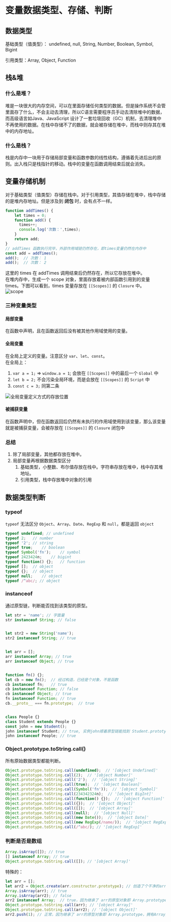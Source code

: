 # 变量数据类型、存储、判断

## 数据类型

基础类型（值类型）： undefined, null, String, Number, Boolean, Symbol, Bigint

引用类型：Array, Object, Function

## 栈&堆

### 什么是堆？

堆是一块很大的内存空间，可以在里面存储任何类型的数据。但是操作系统不会管里面存了什么，不会主动去清理，所以C语言需要程序员手动去清除堆中的数据，而高级语言如Java、JavaScript 设计了一套垃圾回收（GC）机制，去清理堆中不再使用的数据。在栈中存储不了的数据，就会被存储在堆中，而栈中则存其在堆中的内存地址。

### 什么是栈？

栈是内存中一块用于存储局部变量和函数参数的线性结构，遵循着先进后出的原则。出入栈只是栈指针的移动。栈中的变量在函数调用结束后就会消失。

## 变量存储机制

对于基础类型（值类型）存储在栈中。对于引用类型，其值存储在堆中，栈中存储的是堆内存地址。但是涉及到 **闭包** 时，会有点不一样。

```js
function addTimes() {
  	let times = 0;
    function add() {
      times++;
      console.log('次数：',times);
    }
    return add;
}
// addTimes 函数执行完毕，外部作用域链仍然存在，即times变量仍然在内存中
const add = addTimes();
add();  // 次数： 1
add();  // 次数： 2
```

这里的 times 在 addTimes 调用结束后仍然存在，所以它存放在堆中。  
在堆内存中，生成一个 scope 对象，里面存放着被内部函数引用到的变量 times。下图可以看到，times 变量存放在 `[[Scopes]]` 的 `Closure` 中。    
![scope](/assets/img/js/variable-1.png)

### 三种变量类型

#### 局部变量

在函数中声明，且在函数返回后没有被其他作用域使用的变量。

#### 全局变量

在全局上定义的变量。注意区分 `var`、`let`、`const`。  
在全局上：
  1. `var a = 1;` => `window.a = 1`; 会放在 `[[Scopes]]` 中的最后一个 `Global` 中
  2. `let b = 2;` 不会污染全局环境，而是会放在 `[[Scopes]]` 的 `Script` 中
  3. `const c = 3;` 同第二条

![全局变量定义方式的存放位置](/assets/img/js/variable-2.png)

#### 被捕获变量

在函数声明中，但在函数返回后仍然有未执行的作用域使用到该变量，那么该变量就是被捕获变量，会被存放在 `[[Scopes]]` 的 `Closure` 闭包中

### 总结

1. 除了局部变量，其他都存放在堆中。  
2. 局部变量再根据数据类型区分
   1. 基础类型，小整数、布尔值存放在栈中。字符串存放在堆中，栈中存其堆地址。
   2. 引用类型，栈中存放堆中对象的引用

## 数据类型判断

### typeof

`typeof` 无法区分 `Object`、`Array`、`Date`、`RegExp` 和 `null`，都是返回 `object`

```js
typeof undefined; // undefined
typeof 2;   // number
typeof '2'; // string
typeof true;    // boolean
typeof Symbol('fn');    // symbol
typeof 2423424n;    // bigint
typeof function() {};   // function
typeof [];  // object
typeof {};  // object
typeof null;    // object
typeof /^abc/; // object
```

### instanceof

通过原型链，判断能否找到该类型的原型。

```js
let str = 'name'; // 字面量
str instanceof String; // false


let str2 = new String('name');
str2 instanceof String; // true


let arr = [];
arr instanceof Array; // true
arr instanceof Object; // true


function fn() {};
let cb = new fn();  // 经过构造，已经是个对象，不是函数
cb instanceof fn;   // true
cb instanceof Function; // false
cb instanceof Object; // true
fn instanceof Function; // true
cb.__proto__ === fn.prototype;  // true


class People {}
class Student extends People {}
const john = new Student();
john instanceof Student; // true, 实例john顺着原型链能找到 Student.prototype 和 People.prototype
john instanceof People; // true

```

### Object.prototype.toString.call()

所有原始数据类型都能判断。

```js
Object.prototype.toString.call(undefined);  // '[object Undefined]'
Object.prototype.toString.call(2);  // '[object Number]'
Object.prototype.toString.call('2');  // '[object String]'
Object.prototype.toString.call(true);  // '[object Boolean]'
Object.prototype.toString.call(Symbol('fn'));  // '[object Symbol]'
Object.prototype.toString.call(234342324n);  // '[object BigInt]'
Object.prototype.toString.call(function() {});  // '[object Function]'
Object.prototype.toString.call({});  // '[object Object]'
Object.prototype.toString.call([]);  // '[object Array]'
Object.prototype.toString.call(null);  // '[object Null]'
Object.prototype.toString.call(new Date());  // '[object Date]'
Object.prototype.toString.call(new RegExp(/name/));  // '[object RegExp]'
Object.prototype.toString.call(/^abc/); // '[object RegExp]'
```

### 判断是否是数组

```js
Array.isArray([]); // true
[] instanceof Array; // true
Object.prototype.toString.call([]); // '[object Array]'
```

特殊的：
```js
let arr = [];
let arr2 = Object.create(arr.constructor.prototype); // 创造了个干净的arr2，且继承 arr的原型对象即 Array.prototype。
Array.isArray(arr); // true
Array.isArray(arr2); // false
arr2 instanceof Array;  // true，因为继承了 arr的原型对象即 Array.prototype
Object.prototype.toString.call(arr); // '[object Array]'
Object.prototype.toString.call(arr2); // '[object Object]'
arr2.push(1); // 正常，因为继承了 arr的原型对象即 Array.prototype，拥有Array原型上的方法
```